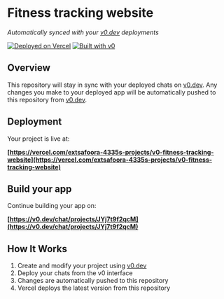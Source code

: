 # Fitness tracking website

*Automatically synced with your [v0.dev](https://v0.dev) deployments*

[![Deployed on Vercel](https://img.shields.io/badge/Deployed%20on-Vercel-black?style=for-the-badge&logo=vercel)](https://vercel.com/extsafoora-4335s-projects/v0-fitness-tracking-website)
[![Built with v0](https://img.shields.io/badge/Built%20with-v0.dev-black?style=for-the-badge)](https://v0.dev/chat/projects/JYj7t9f2qcM)

## Overview

This repository will stay in sync with your deployed chats on [v0.dev](https://v0.dev).
Any changes you make to your deployed app will be automatically pushed to this repository from [v0.dev](https://v0.dev).

## Deployment

Your project is live at:

**[https://vercel.com/extsafoora-4335s-projects/v0-fitness-tracking-website](https://vercel.com/extsafoora-4335s-projects/v0-fitness-tracking-website)**

## Build your app

Continue building your app on:

**[https://v0.dev/chat/projects/JYj7t9f2qcM](https://v0.dev/chat/projects/JYj7t9f2qcM)**

## How It Works

1. Create and modify your project using [v0.dev](https://v0.dev)
2. Deploy your chats from the v0 interface
3. Changes are automatically pushed to this repository
4. Vercel deploys the latest version from this repository